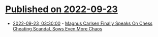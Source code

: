 # [Published on 2022-09-23](index.md)

* [2022-09-23, 03:30:00](https://games.slashdot.org/story/22/09/22/212214/magnus-carlsen-finally-speaks-on-chess-cheating-scandal-sows-even-more-chaos?utm_source=rss1.0mainlinkanon&utm_medium=feed) - [Magnus Carlsen Finally Speaks On Chess Cheating Scandal, Sows Even More Chaos](https://games.slashdot.org/story/22/09/22/212214/magnus-carlsen-finally-speaks-on-chess-cheating-scandal-sows-even-more-chaos?utm_source=rss1.0mainlinkanon&utm_medium=feed)
